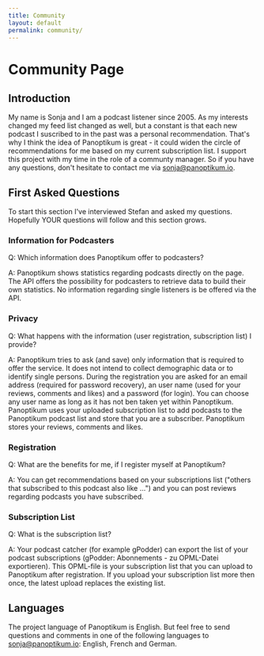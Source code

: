 ```yaml
---
title: Community
layout: default
permalink: community/
---
```


# Community Page

## Introduction

My name is Sonja and I am a podcast listener since 2005. As my interests changed my feed list changed as well, but a constant is that each new podcast I suscribed to in the past was a personal recommendation. That's why I think the idea of Panoptikum is great - it could widen the circle of recommendations for me based on my current subscription list. I support this project with my time in the role of a communty manager. So if you have any questions, don't hesitate to contact me via <sonja@panoptikum.io>.

## First Asked Questions

To start this section I've interviewed Stefan and asked my questions. Hopefully YOUR questions will follow and this section grows.

### Information for Podcasters
Q: Which information does Panoptikum offer to podcasters?

A: Panoptikum shows statistics regarding podcasts directly on the page. The API offers the possibility for podcasters to retrieve data to build their own statistics. No information regarding single listeners is be offered via the API.

### Privacy
Q: What happens with the information (user registration, subscription list) I provide?

A: Panoptikum tries to ask (and save) only information that is required to offer the service. It does not intend to collect demographic data or to identify single persons. During the registration you are asked for an email address (required for password recovery), an user name (used for your reviews, comments and likes) and a password (for login). You can choose any user name as long as it has not ben taken yet within Panoptikum. Panoptikum uses your uploaded subscription list to add podcasts to the Panoptikum podcast list and store that you are a subscriber. Panoptikum stores your reviews, comments and likes.

### Registration
Q: What are the benefits for me, if I register myself at Panoptikum?

A: You can get recommendations based on your subscriptions list ("others that subscribed to this podcast also like ...") and you can post reviews regarding podcasts you have subscribed.

### Subscription List
Q: What is the subscription list?

A: Your podcast catcher (for example gPodder) can export the list of your podcast subscriptions (gPodder: Abonnements - zu OPML-Datei exportieren). This OPML-file is your subscription list that you can upload to Panoptikum after registration. If you upload your subscription list more then once, the latest upload replaces the existing list.

## Languages

The project language of Panoptikum is English. But feel free to send questions and comments in one of the following languages to <sonja@panoptikum.io>: English, French and German.

